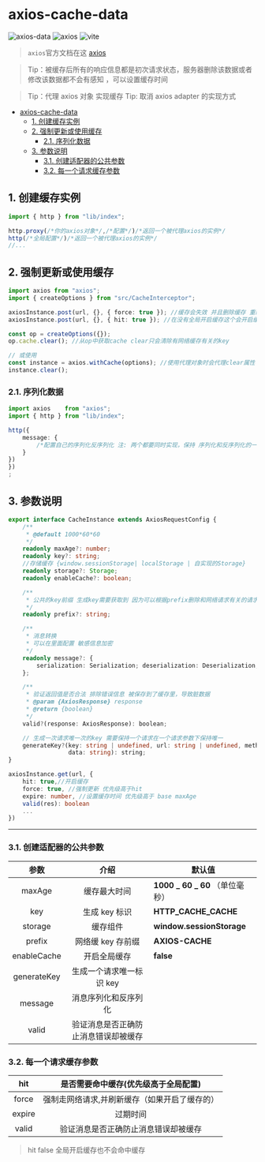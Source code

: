<!-- @format -->

# axios-cache-data

![axios-data](https://badgen.net/badge/axios-cache-data/1.10.30/blue?icon=github)
![axios](https://badgen.net/badge/axios/^1.2.2/green?icon=github)
![vite](https://badgen.net/badge/vite/^4.0.3/blue?icon=github)

> `axios`官方文档在这 [axios](https://axios-http.com/)

> Tip：被缓存后所有的响应信息都是初次请求状态，服务器删除该数据或者修改该数据都不会有感知 ，可以设置缓存时间

> Tip：代理 axios 对象 实现缓存
> Tip: 取消 axios adapter 的实现方式

<!-- TOC -->

-   [axios-cache-data](#axios-cache-data)
    -   [1. 创建缓存实例](#1-创建缓存实例)
    -   [2. 强制更新或使用缓存](#2-强制更新或使用缓存)
        -   [2.1. 序列化数据](#21-序列化数据)
    -   [3. 参数说明](#3-参数说明)
        -   [3.1. 创建适配器的公共参数](#31-创建适配器的公共参数)
        -   [3.2. 每一个请求缓存参数](#32-每一个请求缓存参数)

<!-- /TOC -->

## 1. 创建缓存实例

```typescript
import { http } from "lib/index";

http.proxy(/*你的axios对象*/,/*配置*/)/*返回一个被代理axios的实例*/
http(/*全局配置*/)/*返回一个被代理axios的实例*/
//...
```

## 2. 强制更新或使用缓存

```typescript
import axios from "axios";
import { createOptions } from "src/CacheInterceptor";

axiosInstance.post(url, {}, { force: true }); //缓存会失效 并且删除缓存 重新走网络请求
axiosInstance.post(url, {}, { hit: true }); //在没有全局开启缓存这个会开启缓存

const op = createOptions({});
op.cache.clear(); //从op中获取cache clear只会清除有网络缓存有关的key

// 或使用
const instance = axios.withCache(options); //使用代理对象时会代理clear属性
instance.clear();
```

### 2.1. 序列化数据

```typescript
import axios    from "axios";
import { http } from "lib/index";

http({
	message: {
		/*配置自己的序列化反序列化 注: 两个都要同时实现，保持 序列化和反序列化的一致性*/
	}
})
})
;
```

## 3. 参数说明

```typescript
export interface CacheInstance extends AxiosRequestConfig {
	/**
	 * @default 1000*60*60
	 */
	readonly maxAge?: number;
	readonly key?: string;
	//存储缓存 {window.sessionStorage| localStorage | 自实现的Storage}
	readonly storage?: Storage;
	readonly enableCache?: boolean;

	/**
	 * 公共的key前缀 生成key需要获取到 因为可以根据prefix删除和网络请求有关的请求
	 */
	readonly prefix?: string;

	/**
	 * 消息转换
	 * 可以在里面配置 敏感信息加密
	 */
	readonly message?: {
		serialization: Serialization; deserialization: Deserialization;
	};

	/**
	 * 验证返回值是否合法 排除错误信息 被保存到了缓存里，导致脏数据
	 * @param {AxiosResponse} response
	 * @return {boolean}
	 */
	valid?(response: AxiosResponse): boolean;

	// 生成一次请求唯一次的key 需要保持一个请求在一个请求参数下保持唯一
	generateKey?(key: string | undefined, url: string | undefined, method: any, header: any, params: string,
	             data: string): string;
}

axiosInstance.get(url, {
	hit: true,//开启缓存
	force: true, //强制更新 优先级高于hit
	expire: number, //设置缓存时间 优先级高于 base maxAge
	valid(res): boolean
	...
})
```

---

### 3.1. 创建适配器的公共参数

|    参数     |                 介绍                 | 默认值                          |
| :---------: | :----------------------------------: | ------------------------------- |
|   maxAge    |             缓存最大时间             | **1000 _ 60 _ 60** （单位毫秒） |
|     key     |            生成 key 标识             | **HTTP_CACHE_CACHE**            |
|   storage   |               缓存组件               | **window.sessionStorage**       |
|   prefix    |          网络缓 key 存前缀           | **AXIOS-CACHE**                 |
| enableCache |             开启全局缓存             | **false**                       |
| generateKey |       生成一个请求唯一标识 key       |                                 |
|   message   |         消息序列化和反序列化         |                                 |
|    valid    | 验证消息是否正确防止消息错误却被缓存 |                                 |

### 3.2. 每一个请求缓存参数

|  hit   |     是否需要命中缓存(优先级高于全局配置)      |
| :----: | :-------------------------------------------: |
| force  | 强制走网络请求,并刷新缓存（如果开启了缓存的） |
| expire |                   过期时间                    |
| valid  |     验证消息是否正确防止消息错误却被缓存      |

> hit false 全局开启缓存也不会命中缓存
